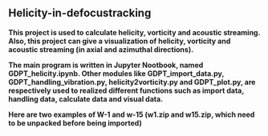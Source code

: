 ## Helicity-in-defocustracking

**This project is used to calculate helicity, vorticity and acoustic streaming. Also, this project can give a visualization of helicity, vorticity and acoustic streaming (in axial and azimuthal directions).**


**The main program is written in Jupyter Nootbook, named GDPT_helicity.ipynb. Other modules like GDPT_import_data.py, GDPT_handling_vibration.py, helicity2vorticity.py and GDPT_plot.py, are respectively used to realized different functions such as import data, handling data, calculate data and visual data.**


**Here are two examples of W-1 and w-15 (w1.zip and w15.zip, which need to be unpacked before being imported)**
